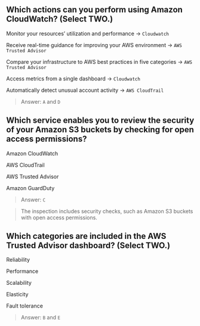 ## Which actions can you perform using Amazon CloudWatch? (Select TWO.)

Monitor your resources’ utilization and performance -> `Cloudwatch`

Receive real-time guidance for improving your AWS environment -> `AWS Trusted Advisor`

Compare your infrastructure to AWS best practices in five categories -> `AWS Trusted Advisor`

Access metrics from a single dashboard -> `Cloudwatch`

Automatically detect unusual account activity -> `AWS CloudTrail`


> Answer: `A` and `D`


## Which service enables you to review the security of your Amazon S3 buckets by checking for open access permissions?

Amazon CloudWatch

AWS CloudTrail

AWS Trusted Advisor 

Amazon GuardDuty


> Answer: `C`

> The inspection includes security checks, such as Amazon S3 buckets with open access permissions.


## Which categories are included in the AWS Trusted Advisor dashboard? (Select TWO.)

Reliability

Performance

Scalability

Elasticity

Fault tolerance

> Answer: `B` and `E`
